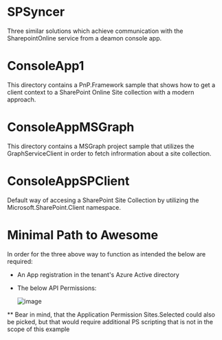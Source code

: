 # SPSyncer
Three similar solutions which achieve communication with the SharepointOnline service from a deamon console app.


# ConsoleApp1

This directory contains a PnP.Framework sample that shows how to get a client context to a SharePoint Online Site collection with a modern approach.

# ConsoleAppMSGraph

This directory contains a MSGraph project sample that utilizes the GraphServiceClient in order to fetch infrormation about a site collection.

# ConsoleAppSPClient

Default way of accesing a SharePoint Site Collection by utilizing the Microsoft.SharePoint.Client namespace.

# Minimal Path to Awesome

In order for the three above way to function as intended the below are required:
- An App registration in the tenant's Azure Active directory
- The below API Permissions: 

  ![image](https://user-images.githubusercontent.com/17068157/199128217-79dbcf79-835d-498e-8491-e18f447caa89.png)

** Bear in mind, that the Application Permission Sites.Selected could also be picked, but that would require additional PS scripting that is not in the scope of this example
